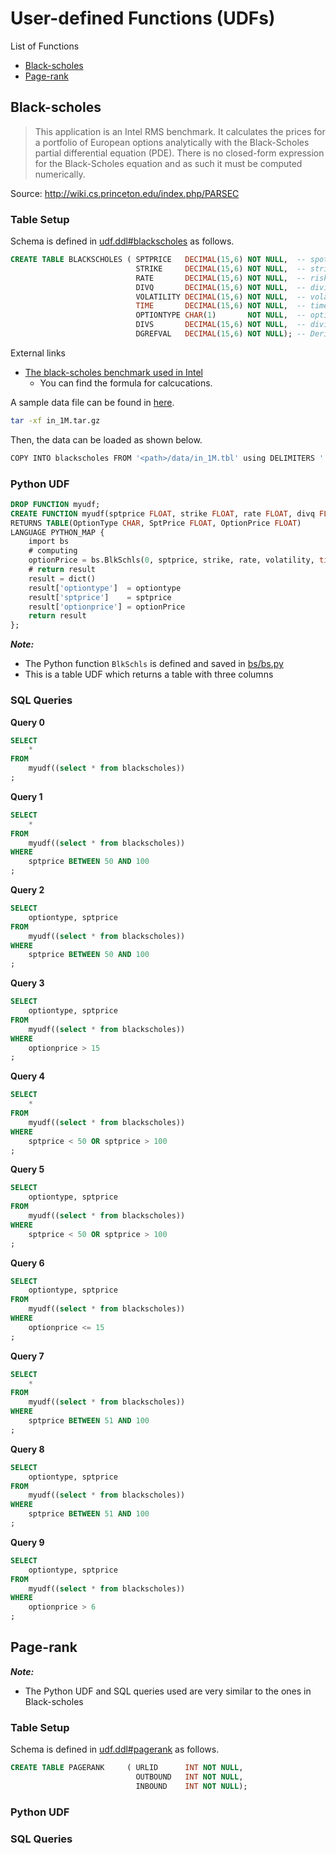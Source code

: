 # User-defined Functions (UDFs)

List of Functions

- [Black-scholes](#black-scholes)
- [Page-rank](#page-rank)

## Black-scholes

> This application is an Intel RMS benchmark. It calculates the prices for a
> portfolio of European options analytically with the Black-Scholes partial
> differential equation (PDE). There is no closed-form expression for the
> Black-Scholes equation and as such it must be computed numerically.

Source: http://wiki.cs.princeton.edu/index.php/PARSEC


### Table Setup

Schema is defined in [udf.ddl#blackscholes](udf.ddl#L1) as follows.

```sql
CREATE TABLE BLACKSCHOLES ( SPTPRICE   DECIMAL(15,6) NOT NULL,  -- spot price
                            STRIKE     DECIMAL(15,6) NOT NULL,  -- strike price
                            RATE       DECIMAL(15,6) NOT NULL,  -- risk-free interest rate
                            DIVQ       DECIMAL(15,6) NOT NULL,  -- dividend rate
                            VOLATILITY DECIMAL(15,6) NOT NULL,  -- volatility
                            TIME       DECIMAL(15,6) NOT NULL,  -- time to maturity or option expiration in years
                            OPTIONTYPE CHAR(1)       NOT NULL,  -- option type: "P"=PUT, "C"=CALL
                            DIVS       DECIMAL(15,6) NOT NULL,  -- dividend values
                            DGREFVAL   DECIMAL(15,6) NOT NULL); -- DerivaGem Reference Value
```

External links

- [The black-scholes benchmark used in Intel](https://software.intel.com/en-us/articles/multithreaded-code-optimization-in-parsec-30-blackscholes)
    + You can find the formula for calcucations.


A sample data file can be found in [here](data/in_1M.tar.gz).

```bash
tar -xf in_1M.tar.gz
```

Then, the data can be loaded as shown below.

```bash
COPY INTO blackscholes FROM '<path>/data/in_1M.tbl' using DELIMITERS ' ';
```

### Python UDF

```sql
DROP FUNCTION myudf;
CREATE FUNCTION myudf(sptprice FLOAT, strike FLOAT, rate FLOAT, divq FLOAT, volatility FLOAT, time FLOAT, optiontype CHAR, divs FLOAT, dgrefval FLOAT)
RETURNS TABLE(OptionType CHAR, SptPrice FLOAT, OptionPrice FLOAT)
LANGUAGE PYTHON_MAP {
    import bs
    # computing
    optionPrice = bs.BlkSchls(0, sptprice, strike, rate, volatility, time, optiontype)
    # return result
    result = dict()
    result['optiontype']  = optiontype
    result['sptprice']    = sptprice
    result['optionprice'] = optionPrice
    return result
};
```

***Note:***

- The Python function `BlkSchls` is defined and saved in [bs/bs.py](bs/bs.py)
- This is a table UDF which returns a table with three columns

### SQL Queries

**Query 0**

```sql
SELECT
    *
FROM
    myudf((select * from blackscholes))
;
```

**Query 1**

```sql
SELECT
    *
FROM
    myudf((select * from blackscholes))
WHERE
    sptprice BETWEEN 50 AND 100
;
```

**Query 2**

```sql
SELECT
    optiontype, sptprice
FROM
    myudf((select * from blackscholes))
WHERE
    sptprice BETWEEN 50 AND 100
;
```

**Query 3**

```sql
SELECT
    optiontype, sptprice
FROM
    myudf((select * from blackscholes))
WHERE
    optionprice > 15
;
```

**Query 4**

```sql
SELECT
    *
FROM
    myudf((select * from blackscholes))
WHERE
    sptprice < 50 OR sptprice > 100
;
```

**Query 5**

```sql
SELECT
    optiontype, sptprice
FROM
    myudf((select * from blackscholes))
WHERE
    sptprice < 50 OR sptprice > 100
;
```

**Query 6**

```sql
SELECT
    optiontype, sptprice
FROM
    myudf((select * from blackscholes))
WHERE
    optionprice <= 15
;
```

**Query 7**

```sql
SELECT
    *
FROM
    myudf((select * from blackscholes))
WHERE
    sptprice BETWEEN 51 AND 100
;
```

**Query 8**

```sql
SELECT
    optiontype, sptprice
FROM
    myudf((select * from blackscholes))
WHERE
    sptprice BETWEEN 51 AND 100
;
```

**Query 9**

```sql
SELECT
    optiontype, sptprice
FROM
    myudf((select * from blackscholes))
WHERE
    optionprice > 6
;
```


## Page-rank

***Note:***

- The Python UDF and SQL queries used are very similar to the ones in Black-scholes

### Table Setup

Schema is defined in [udf.ddl#pagerank](udf.md#L10) as follows.

```sql
CREATE TABLE PAGERANK     ( URLID      INT NOT NULL,
                            OUTBOUND   INT NOT NULL,
                            INBOUND    INT NOT NULL);
```

### Python UDF

### SQL Queries



